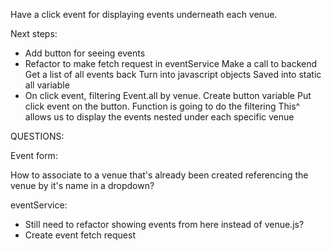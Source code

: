 Have a click event for displaying events underneath each venue. 

Next steps:
- Add button for seeing events
- Refactor to make fetch request in eventService
    Make a call to backend
    Get a list of all events back
    Turn into javascript objects
    Saved into static all variable
- On click event, filtering Event.all by venue. 
    Create button variable
    Put click event on the button.
    Function is going to do the filtering
    This^ allows us to display the events nested under each specific venue
    




QUESTIONS:

Event form:

How to associate to a venue that's already been created referencing the venue
by it's name in a dropdown?

eventService:
- Still need to refactor showing events from here instead of venue.js?
- Create event fetch request